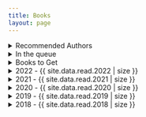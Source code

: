 ```yaml
---
title: Books
layout: page
---
```


<details>
  <summary>Recommended Authors</summary>
  <pre>
- Ken Thompson
- Dennis Ritchie
- Richard Stallman
- Brian Kernighan
- Michael Kerrisk
- Donald Knuth - linux
  </pre>
</details>

<details>
  <summary>In the queue</summary>
  <pre>
  {% for book in site.data.queue %}
  - Title: {{ book[0] }}
    Author: {{ book[1].author }}
    Category: {{ book[1].category }}
  {% endfor %}
  </pre>
</details>

<details>
  <summary>Books to Get</summary>
  <pre>
  {% for book in site.data.find %}
  - Title: {{ book[0] }}
    Author: {{ book[1].author }}
    Category: {{ book[1].category }}
  {% endfor %}
  </pre>
</details>

<details>
  <summary>2022 - {{ site.data.read.2022 | size }}</summary>
  <pre>
  {% for book in site.data.read.2022 %}
  - Title: {{ book[0] }}
    Author: {{ book[1].author }}
    Category: {{ book[1].category }}
  {% endfor %}
  </pre>
</details>

<details>
  <summary>2021 - {{ site.data.read.2021 | size }}</summary>
  <body>Favorite: This Land is Our Land</body>
  <pre>
  {% for book in site.data.read.2021 %}
  - Title: {{ book[0] }}
    Author: {{ book[1].author }}
    Category: {{ book[1].category }}
  {% endfor %}
  </pre>
</details>

<details>
  <summary>2020 - {{ site.data.read.2020 | size }}</summary>
  <body>Favorite: Pragmatic Programmer</body>
  <pre>
  {% for book in site.data.read.2020 %}
  - Title: {{ book[0] }}
    Author: {{ book[1].author }}
    Category: {{ book[1].category }}
  {% endfor %}
  </pre>
</details>

<details>
  <summary>2019 - {{ site.data.read.2019 | size }}</summary>
  <body>Favorite: Hackers and Painters</body>
  <pre>
  {% for book in site.data.read.2019 %}
  - Title: {{ book[0] }}
    Author: {{ book[1].author }}
    Category: {{ book[1].category }}
  {% endfor %}
  </pre>
</details>

<details>
  <summary>2018 - {{ site.data.read.2018 | size }}</summary>
  <pre>
  {% for book in site.data.read.2018 %}
  - Title: {{ book[0] }}
    Author: {{ book[1].author }}
    Category: {{ book[1].category }}
  {% endfor %}
  </pre>
</details>
